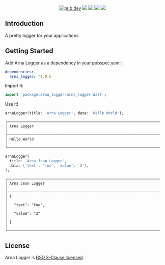 <p align="center">
  <a href="https://pub.dartlang.org/packages/arna_logger"><img src="https://img.shields.io/pub/v/arna_logger.svg" alt="pub.dev"></a>
  <a href="https://github.com/MahanRahmati/"><img src="https://img.shields.io/badge/Maintainer-MahanRahmati-informational"></a>
  <a href="https://github.com/MahanRahmati/arna_logger/actions/workflows/pana_analysis.yml"><img src="https://github.com/MahanRahmati/arna_logger/actions/workflows/pana_analysis.yml/badge.svg"></a>
  <a href="https://github.com/MahanRahmati/arna_logger/actions/workflows/flutter_analysis.yml"><img src="https://github.com/MahanRahmati/arna_logger/actions/workflows/flutter_analysis.yml/badge.svg"></a>
  <img src="https://img.shields.io/github/license/MahanRahmati/arna_logger">
</p>

## Introduction

A pretty logger for your applications.

## Getting Started

Add Arna Logger as a dependency in your pubspec.yaml:

```yaml
dependencies:
  arna_logger: ^1.0.6
```

Import it:

```dart
import 'package:arna_logger/arna_logger.dart';
```

Use it!

```dart
arnaLogger(title: 'Arna Logger', data: 'Hello World');
```

```
┌─────────────────────────────────────────────────────────────────────┐
│ Arna Logger                                                         │
├─────────────────────────────────────────────────────────────────────┤
│ Hello World                                                         │
└─────────────────────────────────────────────────────────────────────┘
```

```dart
arnaLogger(
  title: 'Arna Json Logger',
  data: {'text': 'foo', 'value': '2'},
);
```

```
┌─────────────────────────────────────────────────────────────────────┐
│ Arna Json Logger                                                    │
├─────────────────────────────────────────────────────────────────────┤
│ {                                                                   │
│   "text": "foo",                                                    │
│   "value": "2"                                                      │
│ }                                                                   │
└─────────────────────────────────────────────────────────────────────┘
```

## License

Arna Logger is [BSD 3-Clause licensed](./LICENSE).
